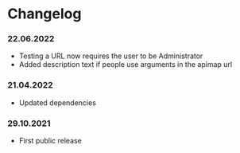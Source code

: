 Changelog
===

### 22.06.2022
- Testing a URL now requires the user to be Administrator
- Added description text if people use arguments in the apimap url

### 21.04.2022
- Updated dependencies

### 29.10.2021
- First public release
